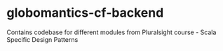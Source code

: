 # globomantics-cf-backend

Contains codebase for different modules from Pluralsight course - Scala Specific Design Patterns
